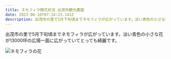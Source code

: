 ```yaml
---
title: ネモフィラ開花状況 出茂市観光農園　
date: 2023-06-16T07:14:23.141Z
description: 出茂市の里で5月下旬頃までネモフィラが広がっています。淡い青色の小さな花が13000坪の広場一面に広がっていてとっても綺麗です。
---
```



出茂市の里で5月下旬頃までネモフィラが広がっています。淡い青色の小さな花が13000坪の広場一面に広がっていてとっても綺麗です。

![ネモフィラの花](https://ja.wikipedia.org/wiki/%E3%83%8D%E3%83%A2%E3%83%95%E3%82%A3%E3%83%A9#/media/%E3%83%95%E3%82%A1%E3%82%A4%E3%83%AB:Nemophila01s3872.jpg)
